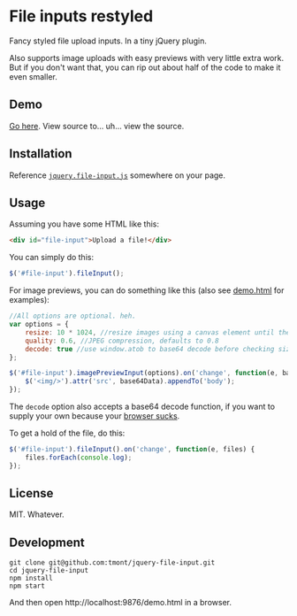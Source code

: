 # File inputs restyled
Fancy styled file upload inputs. In a tiny jQuery plugin.

Also supports image uploads with easy previews with very little extra work.
But if you don't want that, you can rip out about half of the code to make
it even smaller.

## Demo
[Go here](http://tmont.github.io/jquery-file-input/). View source to... uh... view the source.

## Installation
Reference [`jquery.file-input.js`](./jquery.file-input.js) somewhere on your page.

## Usage
Assuming you have some HTML like this:
```html
<div id="file-input">Upload a file!</div>
```

You can simply do this:
```javascript
$('#file-input').fileInput();
```

For image previews, you can do something like this (also see [demo.html](./demo.html) for
examples):

```javascript
//All options are optional. heh.
var options = {
	resize: 10 * 1024, //resize images using a canvas element until they're under 10KB
	quality: 0.6, //JPEG compression, defaults to 0.8
	decode: true //use window.atob to base64 decode before checking size
};

$('#file-input').imagePreviewInput(options).on('change', function(e, base64Data) {
	$('<img/>').attr('src', base64Data).appendTo('body');
});
```

The `decode` option also accepts a base64 decode function, if you want to supply your own
because your [browser sucks](http://stackoverflow.com/a/247261).

To get a hold of the file, do this:

```javascript
$('#file-input').fileInput().on('change', function(e, files) {
	files.forEach(console.log);
});
```

## License
MIT. Whatever.

## Development
```
git clone git@github.com:tmont/jquery-file-input.git
cd jquery-file-input
npm install
npm start
```

And then open http://localhost:9876/demo.html in a browser.

